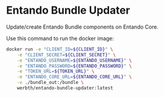 # Entando Bundle Updater

Update/create Entando Bundle components on Entando Core.

Use this command to run the docker image:

```bash
docker run -e "CLIENT_ID=${CLIENT_ID}" \
    -e "CLIENT_SECRET=${CLIENT_SECRET}" \
    -e "ENTANDO_USERNAME=${ENTANDO_USERNAME}" \
    -e "ENTANDO_PASSWORD=${ENTANDO_PASSWORD}" \
    -e "TOKEN_URL=${TOKEN_URL}" \
    -e "ENTANDO_CORE_URL=${ENTANDO_CORE_URL}" \
    -v ./bundle_out:/bundle \
    werbth/entando-bundle-updater:latest
```

